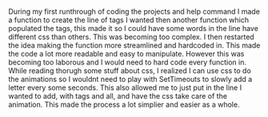 During my first runthrough of coding the projects and help command I made a function to create the line of tags I wanted then another function which populated the tags, this made it so I could have some words in the line have different css than others. This was becoming too complex. I then restarted the idea making the function more streamlined and hardcoded in. This made the code a lot more readable and easy to manipulate. However this was becoming too laborous and I would need to hard code every function in. While reading thorugh some stuff about css, I realized I can use css to do the animations so I wouldnt need to play with SetTimeouts to slowly add a letter every some seconds. This also allowed me to just put in the line I wanted to add, with tags and all, and have the css take care of the animation.
This made the process a lot simplier and easier as a whole.
